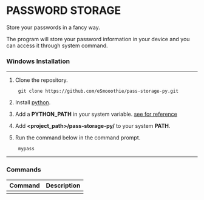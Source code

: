 # PASSWORD STORAGE

Store your passwords in a fancy way.

The program will store your password information in your device and you can access it through system command.

### Windows Installation
***
1. Clone the repository.

        git clone https://github.com/eSmooothie/pass-storage-py.git

2. Install [python](https://www.python.org/downloads/).
3. Add a __PYTHON_PATH__ in your system variable. [see for reference](https://stackoverflow.com/questions/3701646/how-to-add-to-the-pythonpath-in-windows-so-it-finds-my-modules-packages) 

4. Add __**\<project_path\>/pass-storage-py/**__ to your system __**PATH**__.
5. Run the command below in the command prompt.

        mypass
***

### Commands

<table style='width:100%;'>
        <thead>
                <tr>
                        <th>Command</th>
                        <th>Description</th>
                </tr>
        </thead>
        <tbody>
                <tr>
                        <td></td>
                        <td></td>
                </tr>
        </tbody>
</table>
